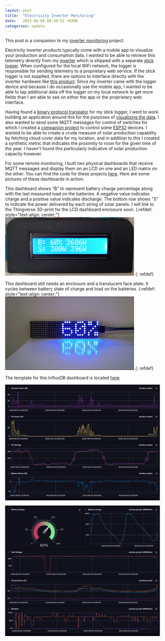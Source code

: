 ```yaml
---
layout: post
title:  "Electricity Inverter Monitoring"
date:   2023-06-04 08:30:52 +0200
categories: update
---
```

This post is a companion to my [inverter monitoring][inverter-monitor-url] project.

Electricity inverter products typically come with a mobile app to visualize your production and consumption data. I wanted to be able to retrieve this telemetry directly from my [inverter](https://www.deyeinverter.com/) which is shipped with a separate [stick logger](https://www.deyeinverter.com/product/accessory-monitoring-1/stick-logger.html). When configured for the local WiFi network, the logger is responsible for sending telemetry to a proprietary web service. If the stick logger is not supplied, there are options to interface directly with the inverter hardware like [this product](https://solar-assistant.io/explore/deye#hero). Since my inverter came with the logger device and because I do occasionally use the mobile app, I wanted to be able to tap additional data off the logger on my local network to get more fields than I am able to see on either the app or the proprietary web interface.

Having found a [binary protocol translator][deye-project-url] for my stick logger, I went to work building an application around this for the purposes of [visualizing the data][influxdata-url]. I also wanted to send some MQTT messages for control of switches for which I created a [companion project][switch-app-url] to control some [ESP32][esp-url] devices. I wanted to be able to create a crude measure of solar production capability by fetching cloud cover data for my location, and in addition to this I created a synthetic metric that indicates the proximity to noon for the given time of the year. I haven't found this particularly indicative of solar production capacity however.

For some remote monitoring, I built two physical dashboards that receive MQTT messages and display them on an LCD on one and an LED matrix on the other. You can find the code for these projects [here][esp-apps-url]. Here are some pictures of these dashboards in action.

This dashboard shows "B" to represent battery charge percentage along with the last measured load on the batteries. A negative value indicates charge and a positive value indicates discharge. The bottom row shows "S" to indicate the power delivered by each string of solar panels. I will link to the Thingverse 3D-print for the LCD dashboard enclosure soon.
{:refdef: style="text-align: center;"}
![LCD dashboard](/assets/blog/inverter/lcd_dashboard.png)
{: refdef}

This dashboard still needs an enclosure and a translucent face plate. It cycles between battery state of charge and load on the batteries.
{:refdef: style="text-align: center;"}
![LED dashboard](/assets/blog/inverter/led_dashboard.gif)
{: refdef}

The template for this InfluxDB dashboard is located [here](/assets/blog/inverter/influxdb_dashboard_sample.json).

![Dashboard Left](/assets/blog/inverter/inverter_dashboard_a.png)

![Dashboard Right](/assets/blog/inverter/inverter_dashboard_b.png)

[inverter-monitor-url]: https://github.com/tailucas/inverter-monitor
[deye-project-url]: https://github.com/jlopez77/DeyeInverter
[influxdata-url]: https://www.influxdata.com/
[switch-app-url]: https://github.com/tailucas/switch-app
[esp-url]: https://www.espressif.com/en/products/socs/esp32
[esp-apps-url]: https://github.com/tailucas/arduino-mqtt-dashboard
